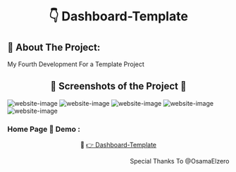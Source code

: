 <h1 align="center"> 👇 Dashboard-Template</h1>

<h2>📄 About The Project:</h2>
<p>My Fourth Development For a Template Project</p>
<h2 align="center">📸 Screenshots of the Project 📸</h2>
<img src="https://i.imgur.com/RoT0aup.png" alt="website-image">
<img src="https://i.imgur.com/YpHTxMZ.png" alt="website-image">
<img src="https://i.imgur.com/Oy6rcu1.png" alt="website-image">
<img src="https://i.imgur.com/fWEYwd9.png" alt="website-image">
<img src="https://i.imgur.com/cAh7DC6.png" alt="website-image">

<h3> Home Page 🏡 Demo :</h3>
<div align="center">🎁 <a href="https://ahmedmido77.github.io/DashBoard-Template/" target="_blank"> 👉 Dashboard-Template</a></div>
<p align="right">Special Thanks To @OsamaElzero</p>
